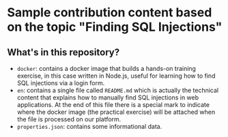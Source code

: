 # Sample contribution content based on the topic "Finding SQL Injections"

## What's in this repository?

* `docker`: contains a docker image that builds a hands-on training exercise, in this case written in Node.js, useful for learning how to find SQL injections via a login form.
* `en`: contains a single file called `README.md` which is actually the technical content that explains how to manually find SQL injections in web applications. At the end of this file there is a special mark to indicate where the docker image (the practical exercise) will be attached when the file is processed on our platform.
* `properties.json`: contains some informational data.